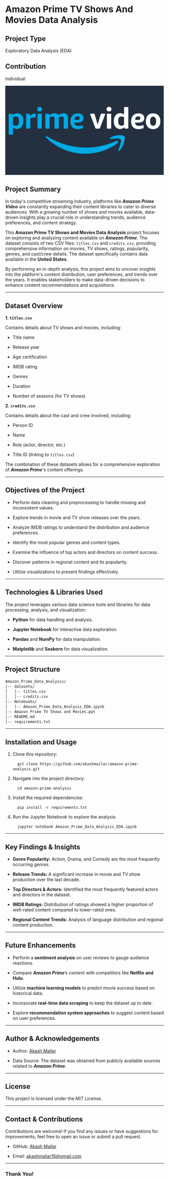 # Amazon Prime TV Shows And Movies Data Analysis

## Project Type

Exploratory Data Analysis (EDA)


## Contribution

Individual

![Amazon Prime](https://github.com/akashmailar/amazon-prime-analysis/blob/main/Prime_Video_Img.png)

## Project Summary

In today's competitive streaming industry, platforms like ***Amazon Prime Video*** are constantly expanding their content libraries to cater to diverse audiences. With a growing number of shows and movies available, data-driven insights play a crucial role in understanding trends, audience preferences, and content strategy.

This **Amazon Prime TV Shows and Movies Data Analysis** project focuses on exploring and analyzing content available on ***Amazon Prime***. The dataset consists of two CSV files: `titles.csv` and `credits.csv`, providing comprehensive information on movies, TV shows, ratings, popularity, genres, and cast/crew details. The dataset specifically contains data available in the **United States**.

By performing an in-depth analysis, this project aims to uncover insights into the platform's content distribution, user preferences, and trends over the years. It enables stakeholders to make data-driven decisions to enhance content recommendations and acquisitions.

---

## Dataset Overview

**1. `titles.csv`**

Contains details about TV shows and movies, including:

- Title name

- Release year

- Age certification

- IMDB rating

- Genres

- Duration

- Number of seasons (for TV shows)

**2. `credits.csv`**

Contains details about the cast and crew involved, including:

- Person ID

- Name

- Role (actor, director, etc.)

- Title ID (linking to `titles.csv`)

The combination of these datasets allows for a comprehensive exploration of ***Amazon Prime***'s content offerings.

---

## Objectives of the Project

- Perform data cleaning and preprocessing to handle missing and inconsistent values.

- Explore trends in movie and TV show releases over the years.

- Analyze IMDB ratings to understand the distribution and audience preferences.

- Identify the most popular genres and content types.

- Examine the influence of top actors and directors on content success.

- Discover patterns in regional content and its popularity.

- Utilize visualizations to present findings effectively.

---

## Technologies & Libraries Used

The project leverages various data science tools and libraries for data processing, analysis, and visualization:

- **Python** for data handling and analysis.

- **Jupyter Notebook** for interactive data exploration.

- **Pandas** and **NumPy** for data manipulation.

- **Matplotlib** and **Seaborn** for data visualization.

---

## Project Structure

    Amazon_Prime_Data_Analysis/
    │-- datasets/
    │   │-- titles.csv
    │   │-- credits.csv
    |-- Notebooks/
    │   |-- Amazon_Prime_Data_Analysis_EDA.ipynb
    |-- Amazon Prime TV Shows and Movies.ppt
    │-- README.md
    │-- requirements.txt

---

## Installation and Usage

1. Clone this repository:

    ```
      git clone https://github.com/akashmailar/amazon-prime-analysis.git
    ```

2. Navigate into the project directory:

   ```
     cd amazon-prime-analysis
   ```

3. Install the required dependencies:

    ```
      pip install -r requirements.txt
    ```

4. Run the Jupyter Notebook to explore the analysis:

    ```
      jupyter notebook Amazon_Prime_Data_Analysis_EDA.ipynb
    ```

---

## Key Findings & Insights

- **Genre Popularity:** Action, Drama, and Comedy are the most frequently occurring genres.

- **Release Trends:** A significant increase in movie and TV show production over the last decade.

- **Top Directors & Actors:** Identified the most frequently featured actors and directors in the dataset.

- **IMDB Ratings:** Distribution of ratings showed a higher proportion of well-rated content compared to lower-rated ones.

- **Regional Content Trends:** Analysis of language distribution and regional content production.

---

## Future Enhancements

- Perform a **sentiment analysis** on user reviews to gauge audience reactions.

- Compare ***Amazon Prime***’s content with competitors like **Netflix and Hulu**.

- Utilize **machine learning models** to predict movie success based on historical data.

- Incorporate **real-time data scraping** to keep the dataset up to date.

- Explore **recommendation system approaches** to suggest content based on user preferences.

---

## Author & Acknowledgements

- Author: [Akash Mailar](https://github.com/akashmailar)

- Data Source: The dataset was obtained from publicly available sources related to ***Amazon Prime***. 

---

## License

This project is licensed under the MIT License.

---

## Contact & Contributions

Contributions are welcome! If you find any issues or have suggestions for improvements, feel free to open an issue or submit a pull request.

- GitHub: [Akash Mailar](https://github.com/akashmailar)

- Email: akashmailar16@gmail.com

---

### Thank You!
